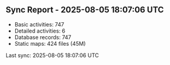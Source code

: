 ## Sync Report - 2025-08-05 18:07:06 UTC

- Basic activities: 747
- Detailed activities: 6
- Database records: 747
- Static maps: 424 files (45M)

Last sync: 2025-08-05 18:07:06 UTC
